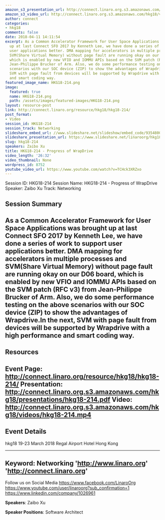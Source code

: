 ```yaml
---
amazon_s3_presentation_url: http://connect.linaro.org.s3.amazonaws.com/hkg18/presentations/hkg18-214.pdf
amazon_s3_video_url: http://connect.linaro.org.s3.amazonaws.com/hkg18/videos/hkg18-214.mp4
author: connect
categories:
- hkg18
comments: false
date: 2018-04-11 14:11:54
excerpt: As a Common Accelerator Framework for User Space Applications was brought
  up at last Connect SFO 2017 by Kenneth Lee, we have done a series of work to support
  user applications better. DMA mapping for accelerators in multiple processes and
  SVM(Share Virtual Memory) without page fault are running okay on our D06 board,
  which is enabled by new VFIO and IOMMU APIs based on the SVM patch (RFC v3) from
  Jean-Philippe Brucker of Arm. Also, we do some performance testing on the above
  scenarios with our SOC device (ZIP) to show the advantages of Wrapdrive.In the next,
  SVM with page fault from devices will be supported by Wrapdrive with a high performance
  and smart coding way.
featured_image_name: HKG18-214.png
image:
  featured: true
  name: HKG18-214.png
  path: /assets/images/featured-images/HKG18-214.png
layout: resource-post
link: http://connect.linaro.org/resource/hkg18/hkg18-214/
post_format:
- Video
session_id: HKG18-214
session_track: Networking
slideshare_embed_url: //www.slideshare.net/slideshow/embed_code/93548001
slideshare_presentation_url: https://www.slideshare.net/linaroorg/hkg18-214-progress-of-wrapdrive
slug: hkg18-214
speakers: Zaibo Xu
title: HKG18-214 - Progress of WrapDrive
video_length: '26:32'
video_thumbnail: None
wordpress_id: 8752
youtube_video_url: https://www.youtube.com/watch?v=TCHck3XRZxo
---
```


Session ID: HKG18-214
Session Name: HKG18-214 - Progress of WrapDrive
Speaker: Zaibo Xu
Track: Networking


## Session Summary
As a Common Accelerator Framework for User Space Applications was brought up at last Connect SFO 2017 by Kenneth Lee, we have done a series of work to support user applications better. DMA mapping for accelerators in multiple processes and SVM(Share Virtual Memory) without page fault are running okay on our D06 board, which is enabled by new VFIO and IOMMU APIs based on the SVM patch (RFC v3) from Jean-Philippe Brucker of Arm. Also, we do some performance testing on the above scenarios with our SOC device (ZIP) to show the advantages of Wrapdrive.In the next, SVM with page fault from devices will be supported by Wrapdrive with a high performance and smart coding way.
---------------------------------------------------
## Resources
Event Page: http://connect.linaro.org/resource/hkg18/hkg18-214/
Presentation: http://connect.linaro.org.s3.amazonaws.com/hkg18/presentations/hkg18-214.pdf
Video: http://connect.linaro.org.s3.amazonaws.com/hkg18/videos/hkg18-214.mp4
 ---------------------------------------------------
## Event Details
hkg18
19-23 March 2018 
Regal Airport Hotel Hong Kong

---------------------------------------------------
Keyword: Networking
'http://www.linaro.org'
'http://connect.linaro.org'
---------------------------------------------------
Follow us on Social Media
https://www.facebook.com/LinaroOrg
https://www.youtube.com/user/linaroorg?sub_confirmation=1
https://www.linkedin.com/company/1026961

**Speakers**: Zaibo Xu

**Speaker Positions**: Software Architect